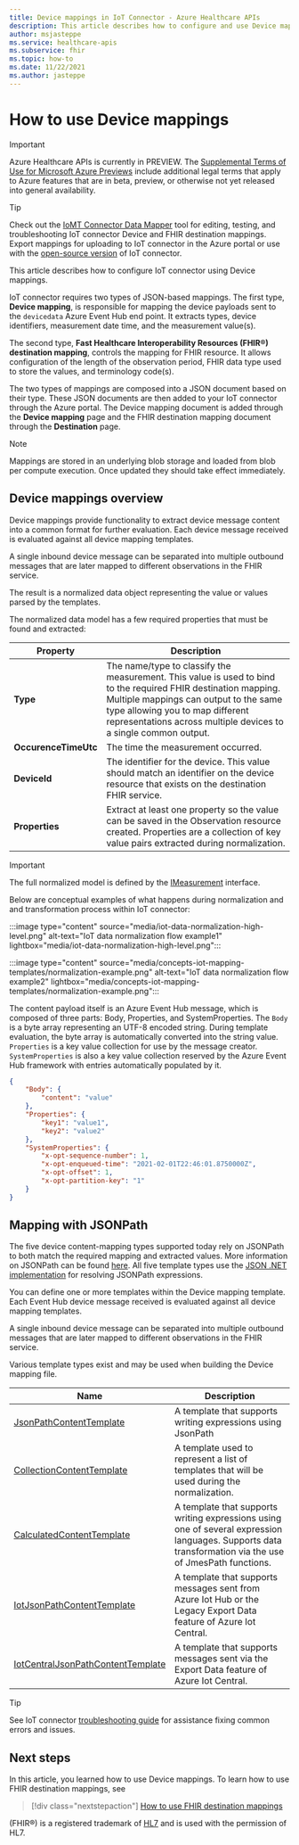 ```yaml
---
title: Device mappings in IoT Connector - Azure Healthcare APIs
description: This article describes how to configure and use Device mapping templates with Azure Healthcare APIs IoT Connector. 
author: msjasteppe
ms.service: healthcare-apis
ms.subservice: fhir
ms.topic: how-to
ms.date: 11/22/2021
ms.author: jasteppe
---
```


# How to use Device mappings

> [!IMPORTANT]
> Azure Healthcare APIs is currently in PREVIEW. The [Supplemental Terms of Use for Microsoft Azure Previews](https://azure.microsoft.com/support/legal/preview-supplemental-terms/) include additional legal terms that apply to Azure features that are in beta, preview, or otherwise not yet released into general availability.

> [!TIP]
> Check out the [IoMT Connector Data Mapper](https://github.com/microsoft/iomt-fhir/tree/master/tools/data-mapper) tool for editing, testing, and troubleshooting IoT connector Device and FHIR destination mappings. Export mappings for uploading to IoT connector in the Azure portal or use with the [open-source version](https://github.com/microsoft/iomt-fhir) of IoT connector.

This article describes how to configure IoT connector using Device mappings.

IoT connector requires two types of JSON-based mappings. The first type, **Device mapping**, is responsible for mapping the device payloads sent to the `devicedata` Azure Event Hub end point. It extracts types, device identifiers, measurement date time, and the measurement value(s). 

The second type, **Fast Healthcare Interoperability Resources (FHIR&#174;) destination mapping**, controls the mapping for FHIR resource. It allows configuration of the length of the observation period, FHIR data type used to store the values, and terminology code(s). 

The two types of mappings are composed into a JSON document based on their type. These JSON documents are then added to your IoT connector through the Azure portal. The Device mapping document is added through the **Device mapping** page and the FHIR destination mapping document through the **Destination** page.

> [!NOTE]
> Mappings are stored in an underlying blob storage and loaded from blob per compute execution. Once updated they should take effect immediately. 

## Device mappings overview

Device mappings provide functionality to extract device message content into a common format for further evaluation. Each device message received is evaluated against all device mapping templates. 

A single inbound device message can be separated into multiple outbound messages that are later mapped to different observations in the FHIR service. 

The result is a normalized data object representing the value or values parsed by the templates. 

The normalized data model has a few required properties that must be found and extracted:

|Property|Description|
|--------|-----------|
|**Type**|The name/type to classify the measurement. This value is used to bind to the required FHIR destination mapping. Multiple mappings can output to the same type allowing you to map different representations across multiple devices to a single common output.|
|**OccurenceTimeUtc**|The time the measurement occurred.|
|**DeviceId**|The identifier for the device. This value should match an identifier on the device resource that exists on the destination FHIR service.|
|**Properties**|Extract at least one property so the value can be saved in the Observation resource created. Properties are a collection of key value pairs extracted during normalization.|

> [!IMPORTANT]
> The full normalized model is defined by the [IMeasurement](https://github.com/microsoft/iomt-fhir/blob/master/src/lib/Microsoft.Health.Fhir.Ingest.Schema/IMeasurement.cs) interface.

Below are conceptual examples of what happens during normalization and and transformation process within IoT connector:

:::image type="content" source="media/iot-data-normalization-high-level.png" alt-text="IoT data normalization flow example1" lightbox="media/iot-data-normalization-high-level.png":::

:::image type="content" source="media/concepts-iot-mapping-templates/normalization-example.png" alt-text="IoT data normalization flow example2" lightbox="media/concepts-iot-mapping-templates/normalization-example.png":::

The content payload itself is an Azure Event Hub message, which is composed of three parts: Body, Properties, and SystemProperties. The `Body` is a byte array representing an UTF-8 encoded string. During template evaluation, the byte array is automatically converted into the string value. `Properties` is a key value collection for use by the message creator. `SystemProperties` is also a key value collection reserved by the Azure Event Hub framework with entries automatically populated by it.

```json
{
    "Body": {
        "content": "value"
    },
    "Properties": {
        "key1": "value1",
        "key2": "value2"
    },
    "SystemProperties": {
        "x-opt-sequence-number": 1,
        "x-opt-enqueued-time": "2021-02-01T22:46:01.8750000Z",
        "x-opt-offset": 1,
        "x-opt-partition-key": "1"
    }
}
```
## Mapping with JSONPath

The five device content-mapping types supported today rely on JSONPath to both match the required mapping and extracted values. More information on JSONPath can be found [here](https://goessner.net/articles/JsonPath/). All five template types use the [JSON .NET implementation](https://www.newtonsoft.com/json/help/html/QueryJsonSelectTokenJsonPath.htm) for resolving JSONPath expressions.

You can define one or more templates within the Device mapping template. Each Event Hub device message received is evaluated against all device mapping templates. 

A single inbound device message can be separated into multiple outbound messages that are later mapped to different observations in the FHIR service. 

Various template types exist and may be used when building the Device mapping file.

|Name                                                                     | Description                                                                   |  
|-------------------------------------------------------------------------|-------------------------------------------------------------------------------|
|[JsonPathContentTemplate](./how-to-use-jsonpath-content-mappings.md)     |A template that supports writing expressions using JsonPath                  
|[CollectionContentTemplate](./how-to-use-collection-content-mappings.md) |A template used to represent a list of templates that will be used during the normalization.                                                            |                                                           
|[CalculatedContentTemplate](./how-to-use-calculated-functions-mappings.md)|A template that supports writing expressions using one of several expression languages. Supports data transformation via the use of JmesPath functions.|
|[IotJsonPathContentTemplate](./how-to-use-iot-jsonpath-content-mappings.md)|A template that supports messages sent from Azure Iot Hub or the Legacy Export Data feature of Azure Iot Central.|
|[IotCentralJsonPathContentTemplate](./how-to-use-iot-central-json-content-mappings.md)|A template that supports messages sent via the Export Data feature of Azure Iot Central.| 

> [!TIP]
> See IoT connector [troubleshooting guide](./iot-troubleshoot-guide.md) for assistance fixing common errors and issues. 

## Next steps

In this article, you learned how to use Device mappings. To learn how to use FHIR destination mappings, see

>[!div class="nextstepaction"]
>[How to use FHIR destination mappings](how-to-use-fhir-mappings.md)

(FHIR&#174;) is a registered trademark of [HL7](https://hl7.org/fhir/) and is used with the permission of HL7.
